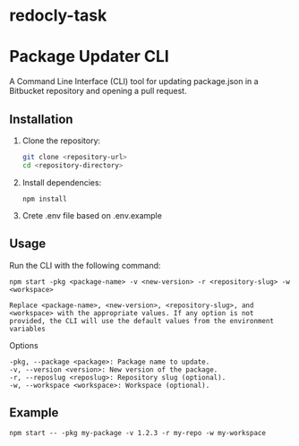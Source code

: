# redocly-task

# Package Updater CLI

A Command Line Interface (CLI) tool for updating package.json in a Bitbucket repository and opening a pull request.

## Installation

1. Clone the repository:

   ```bash
   git clone <repository-url>
   cd <repository-directory>

   ```

2. Install dependencies:

   ```
   npm install
   ```

3. Crete .env file based on .env.example

## Usage

Run the CLI with the following command:

```
npm start -pkg <package-name> -v <new-version> -r <repository-slug> -w <workspace>
```

`Replace <package-name>, <new-version>, <repository-slug>, and <workspace> with the appropriate values. If any option is not provided, the CLI will use the default values from the environment variables`

Options

```
-pkg, --package <package>: Package name to update.
-v, --version <version>: New version of the package.
-r, --reposlug <reposlug>: Repository slug (optional).
-w, --workspace <workspace>: Workspace (optional).
```

## Example
```
npm start -- -pkg my-package -v 1.2.3 -r my-repo -w my-workspace
```